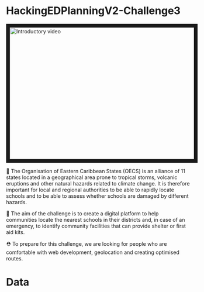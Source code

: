 # HackingEDPlanningV2-Challenge3

<a href="http://www.youtube.com/watch?feature=player_embedded&v=z7BVog3RnuQ" target="_blank"><img src="https://img.evbuc.com/https%3A%2F%2Fcdn.evbuc.com%2Fimages%2F237802049%2F336870561013%2F1%2Foriginal.20220228-102209?w=800&auto=format%2Ccompress&q=75&sharp=10&rect=0%2C54%2C1200%2C600&s=92cc71cae0ff03ed75357a1f0aef9819" 
alt="Introductory video" width="720" height="360" border="10" /></a>

🧐 The Organisation of Eastern Caribbean States (OECS) is an alliance of 11 states located in a geographical area prone to tropical storms, volcanic eruptions and other natural hazards related to climate change. It is therefore important for local and regional authorities to be able to rapidly locate schools and to be able to assess whether schools are damaged by different hazards.

🎯 The aim of the challenge is to create a digital platform to help communities locate the nearest schools in their districts and, in case of an emergency, to identify community facilities that can provide shelter or first aid kits.

⛑ To prepare for this challenge, we are looking for people who are comfortable with web development, geolocation and creating optimised routes.

# Data

